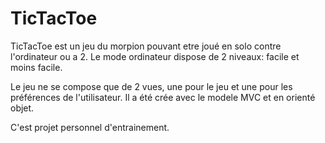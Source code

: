 # TicTacToe

TicTacToe est un jeu du morpion pouvant etre joué en solo contre l'ordinateur ou a 2.
Le mode ordinateur dispose de 2 niveaux: facile et moins facile.

Le jeu ne se compose que de 2 vues, une pour le jeu et une pour les préférences de l'utilisateur.
Il a été crée avec le modele MVC et en orienté objet.

C'est projet personnel d'entrainement.
